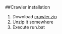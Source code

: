 ##Crawler installation
1. Download [crawler.zip](https://github.com/nanaktaev/term_occurrence_crawler/crawler.zip)
2. Unzip it somewhere
3. Execute run.bat